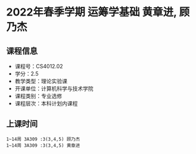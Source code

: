 # 2022年春季学期 运筹学基础 黄章进, 顾乃杰






## 课程信息

- 课程号：CS4012.02
- 学分：2.5
- 教学类型：理论实验课
- 开课单位：计算机科学与技术学院
- 课程类别：专业选修
- 课程层次：本科计划内课程

## 上课时间

```
1~14周 3A309 :3(3,4,5) 顾乃杰
1~14周 3A309 :3(3,4,5) 黄章进
```

